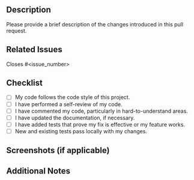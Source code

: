 ## Description

Please provide a brief description of the changes introduced in this pull
request.

## Related Issues

Closes #<issue_number>

## Checklist

- [ ] My code follows the code style of this project.
- [ ] I have performed a self-review of my code.
- [ ] I have commented my code, particularly in hard-to-understand areas.
- [ ] I have updated the documentation, if necessary.
- [ ] I have added tests that prove my fix is effective or my feature works.
- [ ] New and existing tests pass locally with my changes.

## Screenshots (if applicable)

<!-- Add screenshots to help explain your changes, especially if this is a UI-related PR. -->

## Additional Notes

<!-- Add any additional information or context about the pull request here. -->
